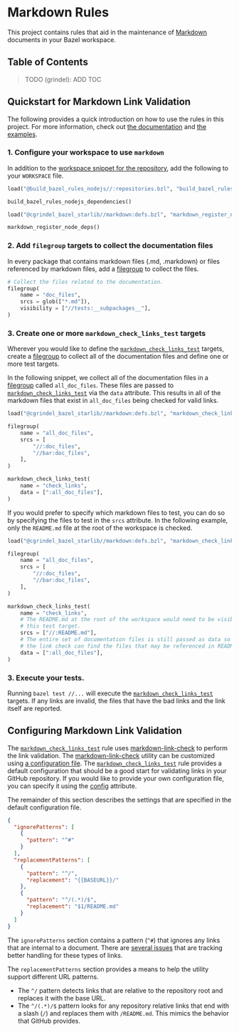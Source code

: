 # Markdown Rules

This project contains rules that aid in the maintenance of
[Markdown](https://www.markdownguide.org/) documents in your Bazel workspace.


## Table of Contents

> TODO (grindel): ADD TOC


## Quickstart for Markdown Link Validation

The following provides a quick introduction on how to use the rules in this project. For more
information, check out [the documentation](/doc/markdown/) and [the examples](/examples/markdown/).


### 1. Configure your workspace to use `markdown`

In addition to the [workspace snippet for the repository](/README.md#workspace-configuration), add
the following to your `WORKSPACE` file. 

```python
load("@build_bazel_rules_nodejs//:repositories.bzl", "build_bazel_rules_nodejs_dependencies")

build_bazel_rules_nodejs_dependencies()

load("@cgrindel_bazel_starlib//markdown:defs.bzl", "markdown_register_node_deps")

markdown_register_node_deps()
```


### 2. Add `filegroup` targets to collect the documentation files

In every package that contains markdown files (.md, .markdown) or files referenced by markdown
files, add a [filegroup](https://docs.bazel.build/versions/main/be/general.html#filegroup) to
collect the files.

```python
# Collect the files related to the documentation.
filegroup(
    name = "doc_files",
    srcs = glob(["*.md"]),
    visibility = ["//tests:__subpackages__"],
)
```

### 3. Create one or more `markdown_check_links_test` targets

Wherever you would like to define the
[`markdown_check_links_test`](/doc/markdown/rules_and_macros_overview.md#markdown_check_links_test)
targets, create a [filegroup](https://docs.bazel.build/versions/main/be/general.html#filegroup) to
collect all of the documentation files and define one or more test targets.

In the following snippet, we collect all of the documentation files in a
[filegroup](https://docs.bazel.build/versions/main/be/general.html#filegroup) called
`all_doc_files`. These files are passed to
[`markdown_check_links_test`](/doc/markdown/rules_and_macros_overview.md#markdown_check_links_test)
via the `data` attribute.  This results in all of the markdown files that exist in `all_doc_files`
being checked for valid links.

```python
load("@cgrindel_bazel_starlib//markdown:defs.bzl", "markdown_check_links_test")

filegroup(
    name = "all_doc_files",
    srcs = [
        "//:doc_files",
        "//bar:doc_files",
    ],
)

markdown_check_links_test(
    name = "check_links",
    data = [":all_doc_files"],
)
```

If you would prefer to specify which markdown files to test, you can do so by specifying the files
to test in the `srcs` attribute. In the following example, only the `README.md` file at the root of
the workspace is checked.

```python
load("@cgrindel_bazel_starlib//markdown:defs.bzl", "markdown_check_links_test")

filegroup(
    name = "all_doc_files",
    srcs = [
        "//:doc_files",
        "//bar:doc_files",
    ],
)

markdown_check_links_test(
    name = "check_links",
    # The README.md at the root of the workspace would need to be visible to 
    # this test target.
    srcs = ["//:README.md"],
    # The entire set of documentation files is still passed as data so that 
    # the link check can find the files that may be referenced in README.md.
    data = [":all_doc_files"],
)
```


### 3. Execute your tests.

Running `bazel test //...` will execute the
[`markdown_check_links_test`](/doc/markdown/rules_and_macros_overview.md#markdown_check_links_test)
targets. If any links are invalid, the files that have the bad links and the link itself are
reported.


## Configuring Markdown Link Validation

The
[`markdown_check_links_test`](/doc/markdown/rules_and_macros_overview.md#markdown_check_links_test)
rule uses [markdown-link-check](https://github.com/tcort/markdown-link-check) to perform the link
validation. The [markdown-link-check](https://github.com/tcort/markdown-link-check) utility can be
customized using [a configuration
file](https://github.com/tcort/markdown-link-check#config-file-format). The
[`markdown_check_links_test`](/doc/markdown/rules_and_macros_overview.md#markdown_check_links_test)
rule provides a default configuration that should be a good start for validating links in your
GitHub repository. If you would like to provide your own configuration file, you can specify it
using the [config](/doc/markdown/rules_and_macros_overview.md#markdown_check_links_test-config)
attribute.

The remainder of this section describes the settings that are specified in the default configuration
file.

```json
{
  "ignorePatterns": [
    {
      "pattern": "^#"
    }
  ],
  "replacementPatterns": [
    {
      "pattern": "^/",
      "replacement": "{{BASEURL}}/"
    },
    {
      "pattern": "^/(.*)/$",
      "replacement": "$1/README.md"
    }
  ]
}

```

The `ignorePatterns` section contains a pattern (`^#`) that ignores any links that are internal to a
document. There are [several
issues](https://github.com/tcort/markdown-link-check/issues?q=is%3Aissue+internal+links) that are
tracking better handling for these types of links.

The `replacementPatterns` section provides a means to help the utility support different URL
patterns.
- The `^/` pattern detects links that are relative to the repository root and replaces it with the
  base URL.
- The `^/(.*)/$` pattern looks for any repository relative links that end with a slash (`/`) and
  replaces them with `/README.md`. This mimics the behavior that GitHub provides.

